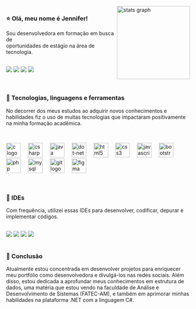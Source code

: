 <img align='right' src="https://github-readme-stats.vercel.app/api?username=sunwist&hide_title=false&hide_rank=false&show_icons=true&include_all_commits=true&count_private=true&disable_animations=false&theme=radical&locale=en&hide_border=false&order=1&custom_title=Jenni's%20Github%20Stats" height="200" alt="stats graph"  />

### ⭐  Olá, meu nome é Jennifer!

<p>Sou desenvolvedora em formação em busca de <br/>oportunidades de estágio na área de tecnologia.</p><br>

<div align="left">
  <img src="https://img.shields.io/badge/Gmail-D14836?style=for-the-badge&logo=gmail&logoColor=white"  />
  <img src="https://img.shields.io/badge/Instagram-E4405F?style=for-the-badge&logo=instagram&logoColor=white"  />
  <img src="https://img.shields.io/badge/LinkedIn-0077B5?style=for-the-badge&logo=linkedin&logoColor=white"  />
  <img src="https://img.shields.io/badge/WhatsApp-25D366?style=for-the-badge&logo=whatsapp&logoColor=white" />
</div><br><br>

### 🔧 Tecnologias, linguagens e ferramentas

No decorrer dos meus estudos ao adquirir novos conhecimentos e habilidades fiz o uso de muitas tecnologias
que impactaram positivamente na minha formação acadêmica.

<br><div align="left">
  <img src="https://cdn.jsdelivr.net/gh/devicons/devicon/icons/c/c-original.svg" height="40" alt="c logo"  />
  <img width="12" />
  <img src="https://cdn.jsdelivr.net/gh/devicons/devicon/icons/csharp/csharp-original.svg" height="40" alt="csharp logo"  />
  <img width="12" />
  <img src="https://cdn.jsdelivr.net/gh/devicons/devicon/icons/java/java-original.svg" height="40" alt="java logo"  />
  <img width="12" />
  <img src="https://cdn.jsdelivr.net/gh/devicons/devicon/icons/dot-net/dot-net-original.svg" height="40" alt="dot-net logo"  />
  <img width="12" />
  <img src="https://cdn.jsdelivr.net/gh/devicons/devicon/icons/html5/html5-original.svg" height="40" alt="html5 logo"  />
  <img width="12" />
  <img src="https://cdn.jsdelivr.net/gh/devicons/devicon/icons/css3/css3-original.svg" height="40" alt="css3 logo"  />
  <img width="12" />
  <img src="https://cdn.jsdelivr.net/gh/devicons/devicon/icons/javascript/javascript-original.svg" height="40" alt="javascript logo"  />
  <img width="12" />
  <img src="https://cdn.jsdelivr.net/gh/devicons/devicon/icons/bootstrap/bootstrap-original.svg" height="40" alt="bootstrap logo"  />
  <img width="12" />
  <img src="https://cdn.jsdelivr.net/gh/devicons/devicon/icons/php/php-original.svg" height="40" alt="php logo"  />
  <img width="12" />
  <img src="https://cdn.jsdelivr.net/gh/devicons/devicon/icons/mysql/mysql-original.svg" height="40" alt="mysql logo"  />
  <img width="12" />
  <img src="https://cdn.jsdelivr.net/gh/devicons/devicon/icons/git/git-original.svg" height="40" alt="git logo"  />
  <img width="12" />
  <img src="https://cdn.jsdelivr.net/gh/devicons/devicon/icons/figma/figma-original.svg" height="40" alt="figma logo"  />
</div><br>

### 🔭 IDEs

Com frequência, utilizei essas IDEs para desenvolver, codificar, depurar e implementar códigos.

<br>
<div align="left">
  <img src="https://img.shields.io/badge/Visual_Studio-5C2D91?style=for-the-badge&logo=visual%20studio&logoColor=white" />
  <img src="https://img.shields.io/badge/Visual_Studio_Code-0078D4?style=for-the-badge&logo=visual%20studio%20code&logoColor=white"/>
  <img src="https://img.shields.io/badge/Android_Studio-3DDC84?style=for-the-badge&logo=android-studio&logoColor=white"  />
  <img src="https://img.shields.io/badge/Arduino_IDE-00979D?style=for-the-badge&logo=arduino&logoColor=white"  />
</div><br>

### 🎲 Conclusão

Atualmente estou concentrada em desenvolver projetos para enriquecer meu portfólio como desenvolvedora e divulgá-los nas redes sociais. Além disso, estou dedicada a aprofundar meus conhecimentos em estrutura de dados, uma matéria que estou vendo na faculdade de Análise e Desenvolvimento de Sistemas (FATEC-AM), e também em aprimorar minhas habilidades na plataforma .NET com a linguagem C#.

